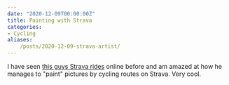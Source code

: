```yaml
---
date: "2020-12-09T00:00:00Z"
title: Painting with Strava
categories:
- Cycling
aliases:
    /posts/2020-12-09-strava-artist/
---
```

I have seen [this guys Strava rides](https://www.cyclist.co.uk/news/9023/strava-artist-returns-with-127km-merry-christmas-message) online before and am amazed at how he manages to "paint" pictures by cycling routes on Strava. Very cool.
